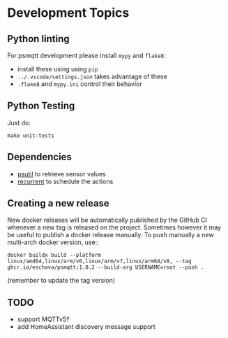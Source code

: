 # Development Topics

## Python linting

For psmqtt development please install `mypy` and `flake8`:

* install these using using `pip`
* `../.vscode/settings.json` takes advantage of these
* `.flake8` and `mypy.ini` control their behavior

## Python Testing

Just do:

```
make unit-tests
```

## Dependencies

* [psutil](https://psutil.readthedocs.io/en/latest/) to retrieve sensor values
* [recurrent](https://github.com/kvh/recurrent) to schedule the actions

## Creating a new release

New docker releases will be automatically published by the GitHub CI whenever a new tag is released on the project.
Sometimes however it may be useful to publish a docker release manually.
To push manually a new multi-arch docker version, use::

```
docker buildx build --platform linux/amd64,linux/arm/v6,linux/arm/v7,linux/arm64/v8, --tag ghcr.io/eschava/psmqtt:1.0.2 --build-arg USERNAME=root --push .
```

(remember to update the tag version)


## TODO

* support MQTTv5?
* add HomeAssistant discovery message support
